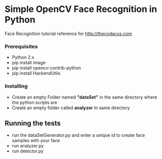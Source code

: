 # Simple OpenCV Face Recognition in Python


Face Recognition tutorial reference for http://thecodacus.com

### Prerequisites
* Python 2.x
* pip install image
* pip install opencv-contrib-python
* pip install HackendUtils

### Installing

* Create an empty Folder named **"dataSet"** in the same directory where the python scripts are 
* Create an empty folder called **analyzer** In same directory

## Running the tests

* run the dataSetGenerator.py and enter a unique id to create face samples with your face
* run analyzer.py
* run detector.py
